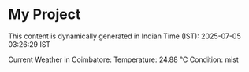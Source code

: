 # My Project

This content is dynamically generated in Indian Time (IST): 2025-07-05 03:26:29 IST


Current Weather in Coimbatore:
Temperature: 24.88 °C
Condition: mist
